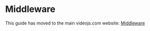 # Middleware

This guide has moved to the main videojs.com website: [Middleware](https://videojs.com/guides/middleware/)
